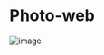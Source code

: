 # Photo-web
![image](https://github.com/user-attachments/assets/4a0d056f-147e-40be-be0d-30927b8ea7e0)
